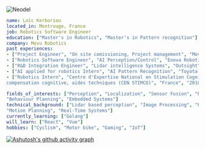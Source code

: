 ![Neodel](https://socialify.git.ci/Neodel/Neodel/image?description=1&descriptionEditable=Robotics%20engineering&language=1&name=1&theme=Auto)

```yaml
name: Loïc Kerboriou
located_in: Montrouge, France
job: Robotics Software Engineer
education: ["Master's in Robotics", "Master's in Pattern recognition"]
company: Movu Robotics
past experiences:
- ["Project Engineer", "On site comissioning, Project management", "Movu Robotics", "France", "2023 - "]
- ["Robotics Software Engineer", "AI Perception/Control", "Enova Robotics", "France", "2021 - 2022"]
- ["R&D Integration Engineer", "Lidar intelligence Systems", "Outsight", "France", "2019 - 2021"]
- ["AI applied for robotics Intern", "AI Pattern Recognition", "Toyota Motor Europe", "Belgium", "2019"]
- ["Robotics Intern", "Centre d'Expertise National en Stimulation Cognitive, stimulation cognitive,
compensation cognitive, aides techniques (CEN STIMCO)", "France", "2018"]

fields_of_interests: ["Perception", "Localization", "Sensor Fusion", "Path Planning", "Trajectory Planning",
"Behaviour Planning", "Embedded Systems"]
technical_background: ["Lidar based perception", "Image Processing", "Pattern recognition",
"Motion Planning", "Real-Time Systems"]
currently_learning: ["Golang"]
will_learn: ["React", "Vue"]
hobbies: ["Cyclism", "Motor bike", "Gaming", "IoT"]
```

[![Ashutosh's github activity graph](https://github-readme-activity-graph.vercel.app/graph?username=Neodel&theme=dracula)](https://github.com/ashutosh00710/github-readme-activity-graph)

<!---
Neodel/Neodel is a ✨ special ✨ repository because its `README.md` (this file) appears on your GitHub profile.
You can click the Preview link to take a look at your changes.
--->
